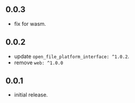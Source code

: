 ## 0.0.3
*  fix for wasm.
## 0.0.2
*  update `open_file_platform_interface: ^1.0.2`.
* remove `web: ^1.0.0`
## 0.0.1
*  initial release.
